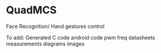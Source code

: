 # QuadMCS
Face Recognition/ Hand gestures control

To add: 
Generated C code
android code
pwm
freq
datasheets
measurements
diagrams
images
